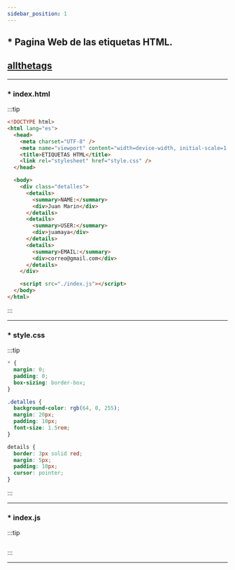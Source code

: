 ```yaml
---
sidebar_position: 1
---
```


## \* Pagina Web de las etiquetas HTML.

## [allthetags](https://allthetags.com/)

---

### \* index.html

:::tip

```html
<!DOCTYPE html>
<html lang="es">
  <head>
    <meta charset="UTF-8" />
    <meta name="viewport" content="width=device-width, initial-scale=1.0" />
    <title>ETIQUETAS HTML</title>
    <link rel="stylesheet" href="style.css" />
  </head>

  <body>
    <div class="detalles">
      <details>
        <summary>NAME:</summary>
        <div>Juan Marin</div>
      </details>
      <details>
        <summary>USER:</summary>
        <div>juamaya</div>
      </details>
      <details>
        <summary>EMAIL:</summary>
        <div>correo@gmail.com</div>
      </details>
    </div>

    <script src="./index.js"></script>
  </body>
</html>
```

:::

---

### \* style.css

:::tip

```css
* {
  margin: 0;
  padding: 0;
  box-sizing: border-box;
}

.detalles {
  background-color: rgb(64, 0, 255);
  margin: 20px;
  padding: 10px;
  font-size: 1.5rem;
}

details {
  border: 3px solid red;
  margin: 5px;
  padding: 10px;
  cursor: pointer;
}
```

:::

---

### \* index.js

:::tip

```js

```

:::

---
